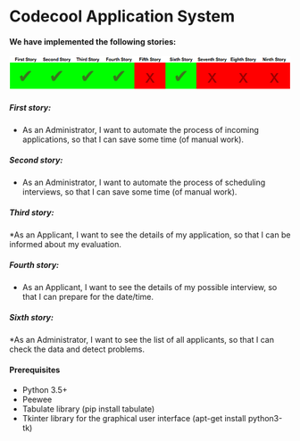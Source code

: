 # Codecool Application System
#### We have implemented the following stories:
![Alt text](./readme_pic.png?raw=true "")
##### First story:
* As an Administrator, I want to automate the process of incoming applications, so that I can save some time (of manual work).

##### Second story:
* As an Administrator, I want to automate the process of scheduling interviews, so that I can save some time (of manual work).

##### Third story:
*As an Applicant, I want to see the details of my application, so that I can be informed about my evaluation.

##### Fourth story:
* As an Applicant, I want to see the details of my possible interview, so that I can prepare for the date/time.

##### Sixth story:
*As an Administrator, I want to see the list of all applicants, so that I can check the data and detect problems.

#### Prerequisites
* Python 3.5+
* Peewee
* Tabulate library (pip install tabulate)
* Tkinter library for the graphical user interface (apt-get install python3-tk)
